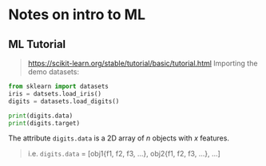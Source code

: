 # Notes on intro to ML

## ML Tutorial
> https://scikit-learn.org/stable/tutorial/basic/tutorial.html
Importing the demo datasets:
```python
from sklearn import datasets
iris = datsets.load_iris()
digits = datasets.load_digits()

print(digits.data)
print(digits.target)
```

The attribute `digits.data` is a 2D array of _n_ objects with _x_ features.
> i.e. `digits.data` = [obj1{f1, f2, f3, ...}, obj2{f1, f2, f3, ...}, ...]